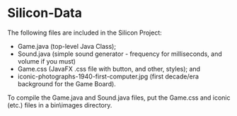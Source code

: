 # Silicon-Data

The following files are included in the Silicon Project:
+ Game.java (top-level Java Class);
+ Sound.java (simple sound generator - frequency for milliseconds, and volume if you must)
+ Game.css (JavaFX .css file with button, and other, styles); and
+ iconic-photographs-1940-first-computer.jpg (first decade/era background for the Game Board).

To compile the Game.java and Sound.java files, put the Game.css and iconic (etc.) files in a bin\images directory.
